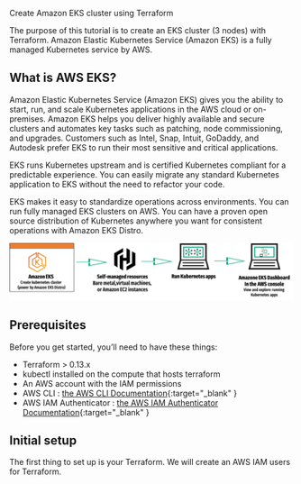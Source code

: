Create Amazon EKS cluster using Terraform

The purpose of this tutorial is to create an EKS cluster (3 nodes) with Terraform. Amazon Elastic Kubernetes Service (Amazon EKS) is a fully managed Kubernetes service by AWS.

## What is AWS EKS?

Amazon Elastic Kubernetes Service (Amazon EKS) gives you the ability to start, run, and scale Kubernetes applications in the AWS cloud or on-premises. Amazon EKS helps you deliver highly available and secure clusters and automates key tasks such as patching, node commissioning, and upgrades. Customers such as Intel, Snap, Intuit, GoDaddy, and Autodesk prefer EKS to run their most sensitive and critical applications.

EKS runs Kubernetes upstream and is certified Kubernetes compliant for a predictable experience. You can easily migrate any standard Kubernetes application to EKS without the need to refactor your code.

EKS makes it easy to standardize operations across environments. You can run fully managed EKS clusters on AWS. You can have a proven open source distribution of Kubernetes anywhere you want for consistent operations with Amazon EKS Distro.

![AWS EKS, AWS EKS infra](/images/aws-eks.png)


## Prerequisites

Before you get started, you’ll need to have these things:
* Terraform > 0.13.x
* kubectl installed on the compute that hosts terraform
* An AWS account with the IAM permissions
* AWS CLI : [the AWS CLI Documentation](https://github.com/aws/aws-cli/tree/v2){:target="_blank" }
* AWS IAM Authenticator : [the AWS IAM Authenticator Documentation](https://docs.aws.amazon.com/eks/latest/userguide/install-aws-iam-authenticator.html){:target="_blank" }


## Initial setup

The first thing to set up is your Terraform. We will create an AWS IAM users for Terraform.
